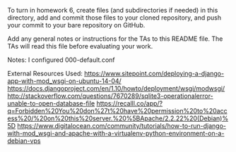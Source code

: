 To turn in homework 6, create files (and subdirectories if needed) in
this directory, add and commit those files to your cloned repository,
and push your commit to your bare repository on GitHub.

Add any general notes or instructions for the TAs to this README file.
The TAs will read this file before evaluating your work.

Notes:
I configured 000-default.conf



External Resources Used:
https://www.sitepoint.com/deploying-a-django-app-with-mod_wsgi-on-ubuntu-14-04/
https://docs.djangoproject.com/en/1.10/howto/deployment/wsgi/modwsgi/
http://stackoverflow.com/questions/7670289/sqlite3-operationalerror-unable-to-open-database-file
https://recalll.co/app/?q=Forbidden%20You%20don%27t%20have%20permission%20to%20access%20/%20on%20this%20server.%20%5BApache/2.2.22%20(Debian)%5D
https://www.digitalocean.com/community/tutorials/how-to-run-django-with-mod_wsgi-and-apache-with-a-virtualenv-python-environment-on-a-debian-vps
